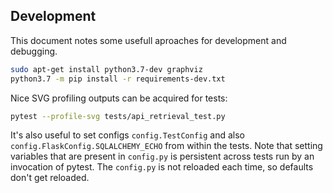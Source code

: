 ## Development

This document notes some usefull aproaches for development and debugging.

```bash
sudo apt-get install python3.7-dev graphviz
python3.7 -m pip install -r requirements-dev.txt
```

Nice SVG profiling outputs can be acquired for tests:

```bash
pytest --profile-svg tests/api_retrieval_test.py
```

It's also useful to set configs `config.TestConfig` and also `config.FlaskConfig.SQLALCHEMY_ECHO` from within the tests.
Note that setting variables that are present in `config.py` is persistent across tests run by an invocation of pytest.
The `config.py` is not reloaded each time, so defaults don't get reloaded.
